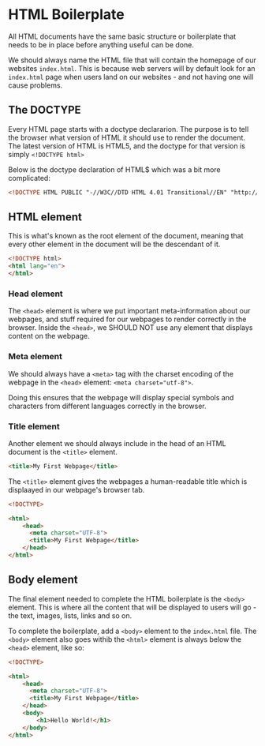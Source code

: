 
# HTML Boilerplate

All HTML documents have the same basic structure or boilerplate that needs to be in place before anything useful can be done.

We should  always name the HTML file that will contain the homepage of our websites `index.html`. This is because web servers will by default look for an `index.html` page when users land on our websites - and not having one will cause problems.

## The DOCTYPE
Every HTML page starts with a doctype declararion. The purpose is to tell the browser what version of HTML it should use to render the document. The latest version of HTML is HTML5, and the doctype for that version is simply `<!DOCTYPE html>`

Below is the doctype declaration of HTML$ which was a bit more complicated:

```html
<!DOCTYPE HTML PUBLIC "-//W3C//DTD HTML 4.01 Transitional//EN" "http://www.w3.org/TR/html4/loose.dtd">
```

## HTML element
This is what's known as the root element of the document, meaning that every other element in the document will be the descendant of it.

```html
<!DOCTYPE html>
<html lang="en">
</html>
```


### Head element
The `<head>` element is where we put important meta-information about our webpages, and stuff required for our webpages to render correctly in the browser. Inside the `<head>`, we SHOULD NOT use any element that displays content on the webpage.

### Meta element
We should always have a `<meta>` tag with the charset encoding of the webpage in the `<head>` element: `<meta charset="utf-8">`.

Doing this ensures that the webpage will display special symbols and characters from different languages correctly in the browser.

### Title element
Another element we should always include in the head of an HTML document is the `<title>` element.

```html
<title>My First Webpage</title>
```

The `<title>` element gives the webpages a human-readable title which is displaayed in our webpage's browser tab.

```html
<!DOCTYPE>

<html>
    <head>
      <meta charset="UTF-8">
      <title>My First Webpage</title>
    </head>
</html>
```

## Body element
The final element needed to complete the HTML boilerplate is the `<body>` element. This is where all the content that will be displayed to users will go - the text, images, lists, links and so on.

To complete the boilerplate, add a `<body>` element to the `index.html` file. The `<body>` element also goes withib the `<html>` element is always below the `<head>` element, like so:

```html
<!DOCTYPE>

<html>
    <head>
      <meta charset="UTF-8">
      <title>My First Webpage</title>
    </head>
    <body>
        <h1>Hello World!</h1>
    </body>
</html>
```






















